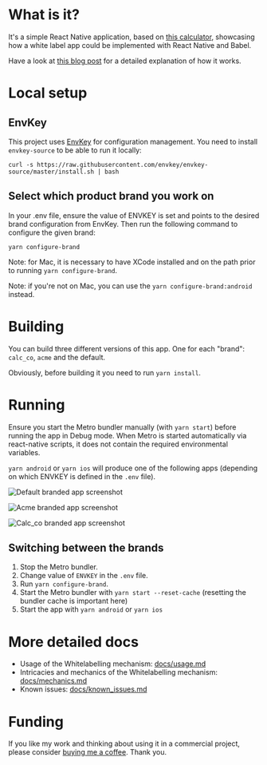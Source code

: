 # What is it?

It's a simple React Native application, based on [this calculator](https://github.com/ReactNativeSchool/react-native-calculator), showcasing how a white label app could be implemented with React Native and Babel.

Have a look at [this blog post](https://medium.com/@jaroslaw.marek/white-label-mobile-app-with-react-native-and-babel-490363ec59) for a detailed explanation of how it works.

# Local setup
## EnvKey
This project uses [EnvKey](https://envkey.com/) for configuration management. You need to install `envkey-source` to be able to run it locally:
```
curl -s https://raw.githubusercontent.com/envkey/envkey-source/master/install.sh | bash
```

## Select which product brand you work on
In your .env file, ensure the value of ENVKEY is set and points to the desired brand configuration from EnvKey.
Then run the following command to configure the given brand:
```
yarn configure-brand
```

Note: for Mac, it is necessary to have XCode installed and on the path prior to running `yarn configure-brand`.

Note: if you're not on Mac, you can use the `yarn configure-brand:android` instead.

# Building

You can build three different versions of this app. One for each "brand": `calc_co`, `acme` and the default.

Obviously, before building it you need to run `yarn install`.

# Running

Ensure you start the Metro bundler manually (with `yarn start`) before running the app in Debug mode.
When Metro is started automatically via react-native scripts, it does not contain the required environmental variables.

`yarn android` or `yarn ios` will produce one of the following apps (depending on which ENVKEY is defined in the `.env` file).

![Default branded app screenshot](docs/img/default.png)

![Acme branded app screenshot](docs/img/acme.png)

![Calc_co branded app screenshot](docs/img/calc_co.png)

## Switching between the brands

1. Stop the Metro bundler.
1. Change  value of `ENVKEY` in the `.env` file.
1. Run `yarn configure-brand`.
1. Start the Metro bundler with `yarn start --reset-cache` (resetting the bundler cache is important here)
1. Start the app with `yarn android` or `yarn ios`

# More detailed docs
- Usage of the Whitelabelling mechanism: [docs/usage.md](docs/usage.md)
- Intricacies and mechanics of the Whitelabelling mechanism: [docs/mechanics.md](docs/mechanics.md)
- Known issues: [docs/known_issues.md](docs/known_issues.md)

# Funding

If you like my work and thinking about using it in a commercial project, please consider [buying me a coffee](https://www.buymeacoffee.com/jar0s).
Thank you.